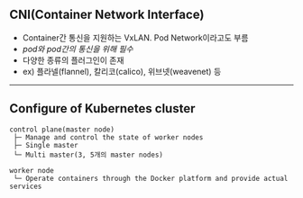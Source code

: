 ## CNI(Container Network Interface)

* Container간 통신을 지원하는 VxLAN. Pod Network이라고도 부름
* *pod와 pod간의 통신을 위해 필수*
* 다양한 종류의 플러그인이 존재
* ex) 플라넬(flannel), 칼리코(calico), 위브넷(weavenet) 등

---
## Configure of Kubernetes cluster

```
control plane(master node)
 ├─ Manage and control the state of worker nodes
 ├─ Single master
 └─ Multi master(3, 5개의 master nodes)

worker node
 └─ Operate containers through the Docker platform and provide actual services
```